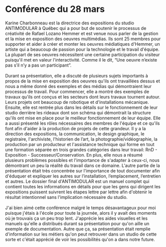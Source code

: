 <h1>Conférence du 28 mars</h1>
Karine Charbonneau est la directrice des expositions du studio ANTIMODULAR à Québec qui a pour but de soutenir le processus de créativité de Rafael Lozano Hemmer et est venue nous parler de la gestion et la mise en exposition des oeuvres multimédias. Ils sont 25 membres pour supporter et aider à créer et monter les oeuvres médiatiques d'Hemmer, un artiste qui a beaucoup de passion pour la technologie et le travail d'équipe. La plupart de ses oeuvres nécessitent une certaine participation du visiteur puisqu'il met en valeur l'interactivité. Comme il le dit, “Une oeuvre n’existe pas s’il n’y a pas un participant”. 
<br/>
<br/>
Durant sa présentation, elle a discuté de plusieurs sujets importants à propos de la mise en exposition des oeuvres qu'ils ont travaillées dessus et nous a même donné des exemples et des médias qui démontraient leur processus de travail. Pour commencer, elle a montré des exemples de travaux qu'ils ont conçus et les secteurs dont leurs travaux tournent autour. Leurs projets ont beaucoup de robotique et d'installations mécanique. Ensuite, elle est rentrée plus dans les détails sur le fonctionnement de leur studio derrière les rideaux dont son schéma qui démontrait la structure qu'ils ont mise en place pour le meilleur fonctionnement de leur équipe. Elle a aussi présenté les rôles nécessaires des membres de l'équipe et ce qu'ils font afin d'aider à la production de projets de cette grandeur. Il y a la direction des expositions, la communication, le design graphique, le registraire, l'archiviste, l'historien de l’art, la photographie/vidéographie, la production par un producteur et l'assistance technique qui forme en tout une formation séparée en trois grandes catégories dans leur travail: RnD - Exposition - Successeur/Conservation. En plus, elle nous a résumé plusieurs problèmes possibles et l'importance de s'adapter à ceux-ci, nous démontrant un peu la réalité du travail dans ce domaine. L'autre partie de la présentation était très concentrée sur l'importance de tout documenter afin d'éduquer et expliquer les autres sur l’installation, l’emplacement, l’entretien et autres. Le dossier final d'ANTIMODULAR est un manuel complet qui contient toutes les informations en détails pour que les gens qui dirigent les expositions puissent suivrent les étapes lettre par lettre afin d'obtenir le résultat intentionnel sans l'implication nécessaire du studio. 
<br/>
<br/>
J'ai bien aimé cette conférence malgré le temps désavantageux pour moi puisque j'étais à l'école pour toute la journée, alors il y avait des moments où je trouvais ça un peu trop lent. J'apprécie les aides visuelles et les manuels qu'elle a distribués durant sa présentation pour qu'on aille un exemple de documentation. Autre que ça, sa présentation était remplie d'information sur les métiers qu'on peut retrouver dans un studio de cette sorte et c'était apprécié de voir les possibilités qu'on a dans notre future. 



